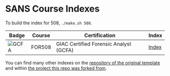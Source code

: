 # SANS Course Indexes

To build the index for 508, `./make.sh 508`.

| Badge | Course | Certification | Index |
| -- | -- | -- | -- |
| ![GCFA](https://www.giac.org/images/design/custom/icons/certs/small/gcfa-gold.png) | FOR508 | GIAC Certified Forensic Analyst (GCFA) | [Index](https://github.com/ickfosec/sans-indexes/blob/main/index-508.pdf) |

You can find many other indexes on the [repository of the original template](https://github.com/dhondta/tex-course-index-template/) and within [the project this repo was forked from](https://github.com/ancailliau/sans-indexes).
